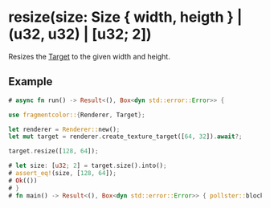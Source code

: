 # resize(size: Size { width, heigth } | (u32, u32) | [u32; 2])

Resizes the [Target](https://fragmentcolor.org/api/core/target) to the given width and height.

## Example

```rust
# async fn run() -> Result<(), Box<dyn std::error::Error>> {

use fragmentcolor::{Renderer, Target};

let renderer = Renderer::new();
let mut target = renderer.create_texture_target([64, 32]).await?;

target.resize([128, 64]);

# let size: [u32; 2] = target.size().into();
# assert_eq!(size, [128, 64]);
# Ok(())
# }
# fn main() -> Result<(), Box<dyn std::error::Error>> { pollster::block_on(run()) }
```
